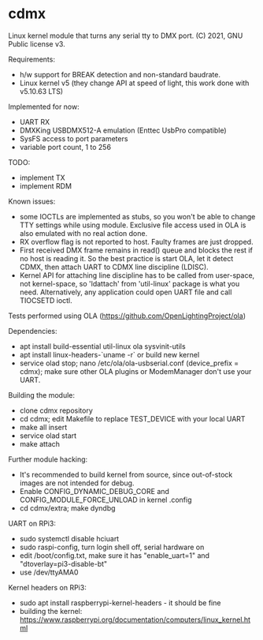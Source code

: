 # cdmx

Linux kernel module that turns any serial tty to DMX port.
(C) 2021, GNU Public license v3.

Requirements: 
- h/w support for BREAK detection and non-standard baudrate.
- Linux kernel v5 (they change API at speed of light, this work done with v5.10.63 LTS)

Implemented for now:

- UART RX
- DMXKing USBDMX512-A emulation (Enttec UsbPro compatible)
- SysFS access to port parameters
- variable port count, 1 to 256

TODO:
- implement TX
- implement RDM

Known issues:
- some IOCTLs are implemented as stubs, so you won't be able to change TTY settings while using module. Exclusive file access used in OLA is also emulated with no real action done.
- RX overflow flag is not reported to host. Faulty frames are just dropped.
- First received DMX frame remains in read() queue and blocks the rest if no host is reading it. So the best practice is start OLA, let it detect CDMX, then attach UART to CDMX line discipline (LDISC).
- Kernel API for attaching line discipline has to be called from user-space, not kernel-space, so 'ldattach' from 'util-linux' package is what you need. Alternatively, any application could open UART file and call TIOCSETD ioctl.

Tests performed using OLA (https://github.com/OpenLightingProject/ola)

Dependencies:
- apt install build-essential util-linux ola sysvinit-utils
- apt install linux-headers-\`uname -r\` or build new kernel
- service olad stop; nano /etc/ola/ola-usbserial.conf (device_prefix = cdmx); make sure other OLA plugins or ModemManager don't use your UART.

Building the module:
- clone cdmx repository
- cd cdmx; edit Makefile to replace TEST_DEVICE with your local UART
- make all insert
- service olad start
- make attach

Further module hacking:
- It's recommended to build kernel from source, since out-of-stock images are not intended for debug.
- Enable CONFIG_DYNAMIC_DEBUG_CORE and CONFIG_MODULE_FORCE_UNLOAD in kernel .config
- cd cdmx/extra; make dyndbg

UART on RPi3:
- sudo systemctl disable hciuart
- sudo raspi-config, turn login shell off, serial hardware on
- edit /boot/config.txt, make sure it has "enable_uart=1" and "dtoverlay=pi3-disable-bt"
- use /dev/ttyAMA0

Kernel headers on RPi3:
- sudo apt install raspberrypi-kernel-headers - it should be fine
- building the kernel: https://www.raspberrypi.org/documentation/computers/linux_kernel.html
